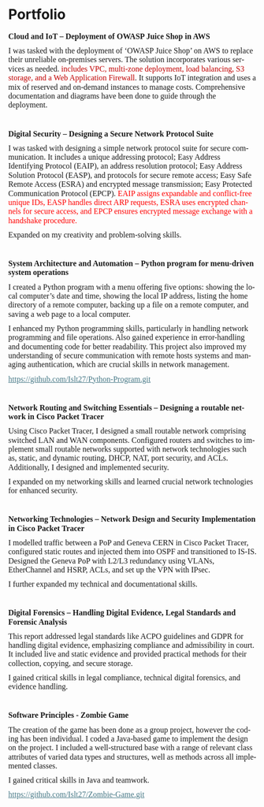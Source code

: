 # Portfolio
<html>

<head>
<meta http-equiv=Content-Type content="text/html; charset=utf-8">
<meta name=Generator content="Microsoft Word 15 (filtered)">
<style>
<!--
 /* Font Definitions */
 @font-face
	{font-family:Wingdings;
	panose-1:5 0 0 0 0 0 0 0 0 0;}
@font-face
	{font-family:"Cambria Math";
	panose-1:2 4 5 3 5 4 6 3 2 4;}
@font-face
	{font-family:"Malgun Gothic";
	panose-1:2 11 5 3 2 0 0 2 0 4;}
@font-face
	{font-family:Aptos;
	panose-1:2 11 0 4 2 2 2 2 2 4;}
@font-face
	{font-family:Georgia;
	panose-1:2 4 5 2 5 4 5 2 3 3;}
@font-face
	{font-family:"\@Malgun Gothic";}
 /* Style Definitions */
 p.MsoNormal, li.MsoNormal, div.MsoNormal
	{margin-top:0cm;
	margin-right:0cm;
	margin-bottom:8.0pt;
	margin-left:0cm;
	line-height:115%;
	font-size:12.0pt;
	font-family:"Aptos",sans-serif;}
a:link, span.MsoHyperlink
	{color:#467886;
	text-decoration:underline;}
.MsoChpDefault
	{font-family:"Aptos",sans-serif;}
.MsoPapDefault
	{margin-bottom:8.0pt;
	line-height:115%;}
@page WordSection1
	{size:595.3pt 841.9pt;
	margin:72.0pt 72.0pt 72.0pt 72.0pt;}
div.WordSection1
	{page:WordSection1;}
 /* List Definitions */
 ol
	{margin-bottom:0cm;}
ul
	{margin-bottom:0cm;}
-->
</style>

</head>

<body lang=EN-GB link="#467886" vlink="#96607D" style='word-wrap:break-word'>

<div class=WordSection1>

<p class=MsoNormal><b><span lang=EN-US style='font-family:"Georgia",serif'>Cloud
and IoT – Deployment of OWASP Juice Shop in AWS</span></b></p>

<p class=MsoNormal><span lang=EN-US style='font-family:"Georgia",serif'>I was
tasked with the deployment of ‘OWASP Juice Shop’ on AWS to replace their
unreliable on-premises servers. The solution incorporates various services as
needed. <span style='color:#C00000'>includes VPC, multi-zone deployment, load
balancing, S3 storage, and a Web Application Firewall</span>. It supports IoT
integration and uses a mix of reserved and on-demand instances to manage costs.
Comprehensive documentation and diagrams have been done to guide through the
deployment.</span></p>

<p class=MsoNormal><span lang=EN-US style='font-family:"Georgia",serif'>&nbsp;</span></p>

<p class=MsoNormal><b><span lang=EN-US style='font-family:"Georgia",serif'>Digital
Security – Designing a Secure Network Protocol Suite </span></b></p>

<p class=MsoNormal><span lang=EN-US style='font-family:"Georgia",serif'>I was
tasked with designing a simple network protocol suite for secure communication.
It includes a unique addressing protocol; Easy Address Identifying Protocol (EAIP),
an address resolution protocol; Easy Address Solution Protocol (EASP), and protocols
for secure remote access; Easy Safe Remote Access (ESRA) and encrypted message
transmission; Easy Protected Communication Protocol (EPCP). <span
style='color:red'>EAIP assigns expandable and conflict-free unique IDs, EASP
handles direct ARP requests, ESRA uses encrypted channels for secure access,
and EPCP ensures encrypted message exchange with a handshake procedure. </span></span></p>

<p class=MsoNormal><span lang=EN-US style='font-family:"Georgia",serif'>Expanded
on my creativity and problem-solving skills.</span></p>

<p class=MsoNormal><span lang=EN-US style='font-family:"Georgia",serif'>&nbsp;</span></p>

<p class=MsoNormal><b><span lang=EN-US style='font-family:"Georgia",serif'>System
Architecture and Automation – Python program for menu-driven system operations</span></b></p>

<p class=MsoNormal><span lang=EN-US style='font-family:"Georgia",serif'>I
created a Python program with a menu offering five options: showing the local
computer’s date and time, showing the local IP address, listing the home
directory of a remote computer, backing up a file on a remote computer, and
saving a web page to a local computer. </span></p>

<p class=MsoNormal><span lang=EN-US style='font-family:"Georgia",serif'>I enhanced
my Python programming skills, particularly in handling network programming and
file operations. Also gained experience in error-handling and documenting code
for better readability. This project also improved my understanding of secure
communication with remote hosts systems and managing authentication, which are
crucial skills in network management.</span></p>

<p class=MsoNormal><a href="https://github.com/Islt27/Python-Program.git"><span
lang=EN-US style='font-family:"Georgia",serif'>https://github.com/Islt27/Python-Program.git</span></a><span
lang=EN-US style='font-family:"Georgia",serif'> </span></p>

<p class=MsoNormal><span lang=EN-US style='font-family:"Georgia",serif'>&nbsp;</span></p>

<p class=MsoNormal><b><span lang=EN-US style='font-family:"Georgia",serif'>Network
Routing and Switching Essentials – Designing a routable network in Cisco Packet
Tracer</span></b></p>

<p class=MsoNormal><span lang=EN-US style='font-family:"Georgia",serif'>Using
Cisco Packet Tracer, I designed a small routable network comprising switched
LAN and WAN components. Configured routers and switches to implement small
routable networks supported with network technologies such as, static, and
dynamic routing, DHCP, NAT, port security, and ACLs. Additionally, I designed
and implemented security.</span></p>

<p class=MsoNormal><span lang=EN-US style='font-family:"Georgia",serif'>I
expanded on my networking skills and learned crucial network technologies for enhanced
security. </span></p>

<p class=MsoNormal><span lang=EN-US style='font-family:"Georgia",serif'>&nbsp;</span></p>

<p class=MsoNormal><b><span lang=EN-US style='font-family:"Georgia",serif'>Networking
Technologies – Network Design and Security Implementation in Cisco Packet
Tracer</span></b></p>

<p class=MsoNormal><span style='font-family:"Georgia",serif'>I modelled traffic
between a PoP and Geneva CERN in Cisco Packet Tracer, configured static routes
and injected them into OSPF and transitioned to IS-IS. Designed the Geneva PoP
with L2/L3 redundancy using VLANs, EtherChannel and HSRP, ACLs, and set up the
VPN with IPsec.</span></p>

<p class=MsoNormal><span style='font-family:"Georgia",serif'>I further expanded
my technical and documentational skills.</span></p>

<p class=MsoNormal><span style='font-family:"Georgia",serif'>&nbsp;</span></p>

<p class=MsoNormal><b><span style='font-family:"Georgia",serif'>Digital
Forensics – Handling Digital Evidence, Legal Standards and Forensic Analysis</span></b></p>

<p class=MsoNormal><span style='font-family:"Georgia",serif'>This report addressed
legal standards like ACPO guidelines and GDPR for handling digital evidence,
emphasizing compliance and admissibility in court. It included live and static
evidence and provided practical methods for their collection, copying, and
secure storage. </span></p>

<p class=MsoNormal><span style='font-family:"Georgia",serif'>I gained critical
skills in legal compliance, technical digital forensics, and evidence handling.</span></p>

<p class=MsoNormal><span style='font-family:"Georgia",serif'>&nbsp;</span></p>

<p class=MsoNormal><b><span style='font-family:"Georgia",serif'>Software
Principles - Zombie Game </span></b></p>

<p class=MsoNormal><span style='font-family:"Georgia",serif'>The creation of
the game has been done as a group project, however the coding has been
individual. I coded a Java-based game to implement the design on the project. I
included a well-structured base with a range of relevant class attributes of varied
data types and structures, well as methods across all implemented classes. </span></p>

<p class=MsoNormal><span style='font-family:"Georgia",serif'>I gained critical
skills in Java and teamwork.</span></p>

<p class=MsoNormal><a href="https://github.com/Islt27/Zombie-Game.git"><span
style='font-family:"Georgia",serif'>https://github.com/Islt27/Zombie-Game.git</span></a><span
style='font-family:"Georgia",serif'> </span></p>

<p class=MsoNormal><span style='font-family:"Georgia",serif'>&nbsp;</span></p>

<p class=MsoNormal><span style='font-family:"Georgia",serif'>&nbsp;</span></p>

<p class=MsoNormal><span style='font-family:"Georgia",serif'>&nbsp;</span></p>

</div>

</body>

</html>
